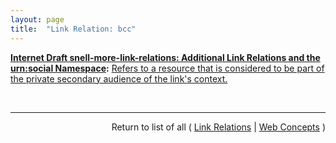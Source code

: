 ```yaml
---
layout: page
title:  "Link Relation: bcc"
---
```


**[Internet Draft snell-more-link-relations: Additional Link Relations and the urn:social Namespace](/specs/IETF/I-D/snell-more-link-relations "This specification defines a number of additional Link Relation Types that can used for a variety of purposes."):** [Refers to a resource that is considered to be part of the private secondary audience of the link's context.](http://tools.ietf.org/html/draft-snell-more-link-relations#section-3 "Read documentation for Link Relation &#34;bcc&#34;")

<br/>
<hr/>

<p style="text-align: right">Return to list of all ( <a href="../link-relations">Link Relations</a> | <a href="../">Web Concepts</a> )</p>